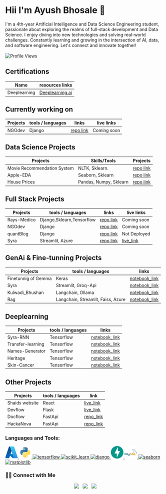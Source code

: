 # Hii I'm Ayush Bhosale <span class="wave">👋</span>
I'm a 4th-year Artificial Intelligence and Data Science Engineering student, passionate about exploring the realms of full-stack development and Data Science. I enjoy diving into new technologies and solving real-world challenges. Constantly learning and growing in the intersection of AI, data, and software engineering. Let's connect and innovate together!
<br>
<br>
![Profile Views](https://komarev.com/ghpvc/?username=AyushBhosale)

## Certifications
| Name                      | resources links                           | 
| ------------------------- | ----------------------------------------- | 
| Deeplearning             | [Deeplearning.ai](https://www.deeplearning.ai/) | 

## Currently working on 
| Projects                  | tools / languages                         | links                                                               | live links                                                | 
| ------------------------- | ----------------------------------------- | ------------------------------------------------------------------  | --------------------------------------------------------- |
| NGOdev                   | Django                  | [repo link](https://github.com/AyushBhosale/NGOdev)                | Coming soon                                              |
                            

## Data Science Projects
|  Projects                     | Skills/Tools                                   | Projects                                                             |
|------------------------------|------------------------------------------------|---------------------------------------------------------------------|
| Movie Recommendation System            |NLTK, Sklearn.         | [repo link](https://github.com/AyushBhosale/MovieRecomendationSystem )                                                   |
| Apple-EDA             | Seaborn, Sklearn                                  | [repo link](https://github.com/AyushBhosale/Apple-EDA)                                                   |     
| House Prices             | Pandas, Numpy, Sklearn                                 | [repo link](https://github.com/AyushBhosale/HousePrices)                                                   |     

## Full Stack Projects

| Projects                  | tools / languages                         | links                                                               | live links                                                | 
| ------------------------- | ----------------------------------------- | ------------------------------------------------------------------  | --------------------------------------------------------- |
| Rays-Medico              | Django,Sklearn,Tensorflow                  | [repo link](https://github.com/Rays-Medico/raysWebsite)             | Coming soon          |  
| NGOdev                   | Django                  | [repo link](https://github.com/AyushBhosale/NGOdev)                | Coming soon                                              |
| quantBlog               | Django                  | [repo link](https://github.com/AyushBhosale/quantBlog)                                              |  Not Deployed                                  |
| Syra               | Streamlit, Azure                  | [repo link](https://github.com/AyushBhosale/Syra)                                              |[live_link](https://syra-gfe2b6hcchcpbsha.canadacentral-01.azurewebsites.net/)                       |

## GenAi & Fine-tunning Projects
| Projects                  | tools / languages                         | links                                                               | 
| ------------------------- | ----------------------------------------- | ------------------------------------------------------------------  |
| Finetunnig of Gemma            | Keras                 | [notebook_link](https://github.com/Rays-Medico/finetunningGemma)             |
| Syra            | Streamlit, Groq-Api                 | [notebook_link](https://github.com/AyushBhosale/Syra)             |
| Kulwadi_Bhushan            | Langchain, Ollama                 | [notebook_link](https://www.kaggle.com/code/ayushbhosale/kulwadi-bhushan)             |
| Rag                         | Langchain, Streamlit, Faiss, Azure |        [notebook_link](https://github.com/AyushBhosale/Rag)|

## Deeplearning 
| Projects                  | tools / languages                         | links                                                               | 
| ------------------------- | ----------------------------------------- | ------------------------------------------------------------------  |
| Syra-RNN                         | Tensorflow |        [notebook_link](https://www.kaggle.com/code/ayushbhosale/chatbotfinal)|
| Transfer-learning                         | Tensorflow |        [notebook_link](https://www.kaggle.com/code/ayushbhosale/transfer-learning/edit)|
| Names-Generator| Tensorflow | [notebook_link](https://www.kaggle.com/code/ayushbhosale/name-generator/edit)|
| Heritage | Tensorflow | [notebook_link](https://www.kaggle.com/code/ayushbhosale/paper-indian-heritage)
| Skin-Cancer | Tensorflow | [notebook_link](https://www.kaggle.com/code/ayushbhosale/skin-cancer-with-tensorflow-and-cnn/edit)


## Other Projects

| Projects | tools / languages | link |
|----------|-------------------|------ |
| Shaids website | React | [live_link](https://shaids-dmce.vercel.app/) |
| Devflow | Flask | [live_link](https://devflow-sepia.vercel.app) |
| Docflow | FastApi | [repo_link](https://github.com/FSfarhaan/Devflow_Err6.0) |
| HackaNova | FastApi | [repo_link](https://github.com/FSfarhaan/Hackanova) |

<h3 align="left">Languages and Tools:</h3>
<p align="left"> 
  <a href="https://azure.microsoft.com/en-in/" target="_blank" rel="noreferrer"> <img src="https://raw.githubusercontent.com/devicons/devicon/master/icons/azure/azure-original.svg" alt="azure" width="40" height="40"/> </a>
  <a href="https://www.python.org" target="_blank" rel="noreferrer"> <img src="https://raw.githubusercontent.com/devicons/devicon/master/icons/python/python-original.svg" alt="python" width="40" height="40"/> </a>
  <a href="https://www.tensorflow.org" target="_blank" rel="noreferrer"> <img src="https://www.vectorlogo.zone/logos/tensorflow/tensorflow-icon.svg" alt="tensorflow" width="40" height="40"/> </a>
  <a href="https://scikit-learn.org/" target="_blank" rel="noreferrer"> <img src="https://upload.wikimedia.org/wikipedia/commons/0/05/Scikit_learn_logo_small.svg" alt="scikit_learn" width="40" height="40"/> </a>
  <a href="https://www.djangoproject.com/" target="_blank" rel="noreferrer"> <img src="https://cdn.worldvectorlogo.com/logos/django.svg" alt="django" width="40" height="40"/> </a>
  <a href="https://fastapi.tiangolo.com/" target="_blank" rel="noreferrer"> <img src="https://raw.githubusercontent.com/devicons/devicon/master/icons/fastapi/fastapi-original.svg" alt="fastapi" width="40" height="40"/> </a>
  <a href="https://www.mysql.com/" target="_blank" rel="noreferrer"> <img src="https://raw.githubusercontent.com/devicons/devicon/master/icons/mysql/mysql-original-wordmark.svg" alt="mysql" width="40" height="40"/> </a>
  <a href="https://seaborn.pydata.org/" target="_blank" rel="noreferrer"> <img src="https://seaborn.pydata.org/_images/logo-mark-lightbg.svg" alt="seaborn" width="40" height="40"/> </a>
  <a href="https://matplotlib.org/" target="_blank" rel="noreferrer"> <img src="https://matplotlib.org/_static/images/logo2.svg" alt="matplotlib" width="40" height="40"/> </a>
</p>

<h3> 🤝🏻 Connect with Me </h3>
<p align="center">
&nbsp; <a href="https://www.instagram.com/ayush._.bhosale/" target="_blank" rel="noopener noreferrer"><img src="https://img.icons8.com/nolan/64/instagram-new.png" width="50" /></a>  
&nbsp; <a href="mailto:ayushbhosale7997@gmail.com" target="_blank" rel="noopener noreferrer"><img src="https://img.icons8.com/nolan/64/new-post.png"  width="50" /></a>
&nbsp; <a href="https://www.linkedin.com/in/ayush-bhosale-207ba7250/" target="_blank" rel="noopener noreferrer"><img src="https://img.icons8.com/nolan/64/linkedin.png" width="50" /></a>
